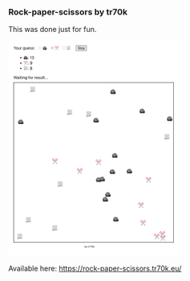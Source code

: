 ### Rock-paper-scissors by tr70k

This was done just for fun.

<img src="screenshot.png" width="350" title="Screenshot">

Available here: https://rock-paper-scissors.tr70k.eu/
